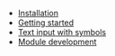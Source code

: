 <!-- TITLE: Companion -->
<!-- SUBTITLE: Everything Under Control -->

* [Installation](/companion/installation)
* [Getting started](/companion/start)
* [Text input with symbols](/companion/textinput)
* [Module development](/companion/development/modules)
